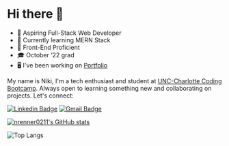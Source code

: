 # Hi there 👋

- 🌱 Aspiring Full-Stack Web Developer
- 🧠 Currently learning MERN Stack
- 🎨 Front-End Proficient
- 🎓 October ‘22 grad
- 🖥️ I've been working on [Portfolio](https://nrenner0211.github.io/super-react-portfolio/)

My name is Niki, I'm a tech enthusiast and student at [UNC-Charlotte Coding Bootcamp](https://bootcamp.charlotte.edu/coding/). Always open to learning something new and collaborating on projects. Let's connect:

[![Linkedin Badge](https://img.shields.io/badge/-nrenner0211-blue?style=flat-square&logo=Linkedin&logoColor=white&link=https://www.linkedin.com/in/nicolette-renner/)](https://www.linkedin.com/in/nicolette-renner/)
[![Gmail Badge](https://img.shields.io/badge/-nrenner0211@gmail.com-c14438?style=flat-square&logo=Gmail&logoColor=white&link=mailto:nrenner0211@gmail.com)](mailto:nrenner0211@gmail.com)

[![nrenner0211's GitHub stats](https://github-readme-stats.vercel.app/api?username=nrenner0211)](https://github.com/nrenner0211/github-readme-stats)

![Top Langs](https://github-readme-stats.vercel.app/api/top-langs/?username=nrenner0211&hide=TeX&layout=compact)

